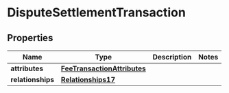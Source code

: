 # DisputeSettlementTransaction

## Properties
Name | Type | Description | Notes
------------ | ------------- | ------------- | -------------
**attributes** | [**FeeTransactionAttributes**](FeeTransactionAttributes.md) |  | 
**relationships** | [**Relationships17**](Relationships17.md) |  | 
